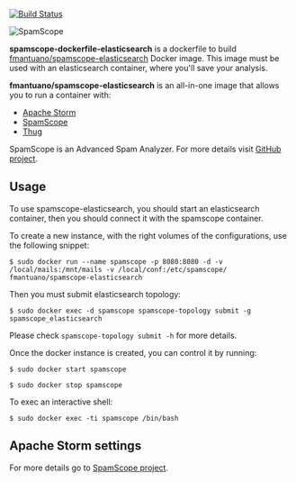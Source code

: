 [![Build Status](https://travis-ci.org/SpamScope/spamscope-dockerfile-root.svg?branch=master)](https://travis-ci.org/SpamScope/spamscope-dockerfile-root)

![SpamScope](https://github.com/SpamScope/spamscope/blob/develop/docs/logo/spamscope.jpg?raw=true "SpamScope")

**spamscope-dockerfile-elasticsearch** is a dockerfile to build [fmantuano/spamscope-elasticsearch](https://hub.docker.com/r/fmantuano/spamscope-elasticsearch/) Docker image.
This image must be used with an elasticsearch container, where you'll save your analysis.

**fmantuano/spamscope-elasticsearch** is an all-in-one  image that allows you to run a container with:
  - [Apache Storm](http://storm.apache.org/)
  - [SpamScope](https://github.com/SpamScope/spamscope)
  - [Thug](https://github.com/buffer/thug)

SpamScope is an Advanced Spam Analyzer. For more details visit [GitHub project](https://github.com/SpamScope/spamscope).


## Usage

To use spamscope-elasticsearch, you should start an elasticsearch container, then you should connect it with the spamscope container.

To create a new instance, with the right volumes of the configurations, use the following snippet:

```
$ sudo docker run --name spamscope -p 8080:8080 -d -v /local/mails:/mnt/mails -v /local/conf:/etc/spamscope/ fmantuano/spamscope-elasticsearch
```

Then you must submit elasticsearch topology:

```
$ sudo docker exec -d spamscope spamscope-topology submit -g spamscope_elasticsearch
```

Please check `spamscope-topology submit -h` for more details.


Once the docker instance is created, you can control it by running:

```
$ sudo docker start spamscope

$ sudo docker stop spamscope
```

To exec an interactive shell:

```
$ sudo docker exec -ti spamscope /bin/bash
```

## Apache Storm settings

For more details go to [SpamScope project](https://github.com/SpamScope/spamscope).
